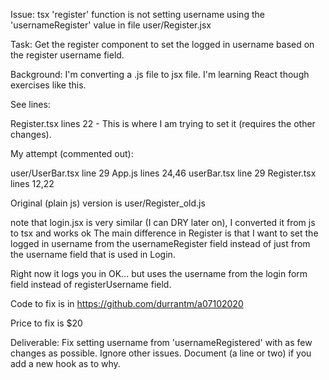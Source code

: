 Issue: tsx 'register' function is not setting username using the 'usernameRegister' value in file user/Register.jsx

Task: Get the register component to set the logged in username based on the register username field.

Background: I'm converting a .js file to jsx file. I'm learning React though exercises like this.

See lines:

Register.tsx lines 22 - This is where I am trying to set it (requires the other changes).

My attempt (commented out):

user/UserBar.tsx line 29
App.js lines 24,46
userBar.tsx line 29
Register.tsx lines 12,22

Original (plain js) version is user/Register_old.js

note that login.jsx is very similar (I can DRY later on), I converted it from js to tsx and works ok
The main difference in Register is that I want to set the logged in username from the usernameRegister field instead of just from the username field that is used in Login.

Right now it logs you in OK... but uses the username from the login form field instead of registerUsername field.

Code to fix is in https://github.com/durrantm/a07102020

Price to fix is $20

Deliverable: Fix setting username from 'usernameRegistered' with as few changes as possible. Ignore other issues. Document (a line or two) if you add a new hook as to why.
